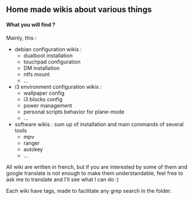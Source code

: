## Home made wikis about various things

#### What you will find ?
Mainly, this : 
- debian configuration wikis :
    - dualboot installation
    - touchpad configuration
    - DM installation
    - ntfs mount
    - ...
- i3 environment configuration wikis : 
    - wallpaper config
    - i3 blocks config
    - power management
    - personal scripts behavior for plane-mode
    - ...
- software wikis : sum up of installation and main commands of several tools
    - mpv
    - ranger
    - autokey
    - ...

All wiki are written in french, but if you are interested by some of them and google translate is not enough to make them understandable, feel free to ask me to translate and I'll see what I can do :)

Each wiki have tags, made to facilitate any grep search in the folder.
